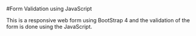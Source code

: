 #Form Validation using JavaScript 

This is a responsive web form using BootStrap 4 and the validation of the form is done using the JavaScript.



